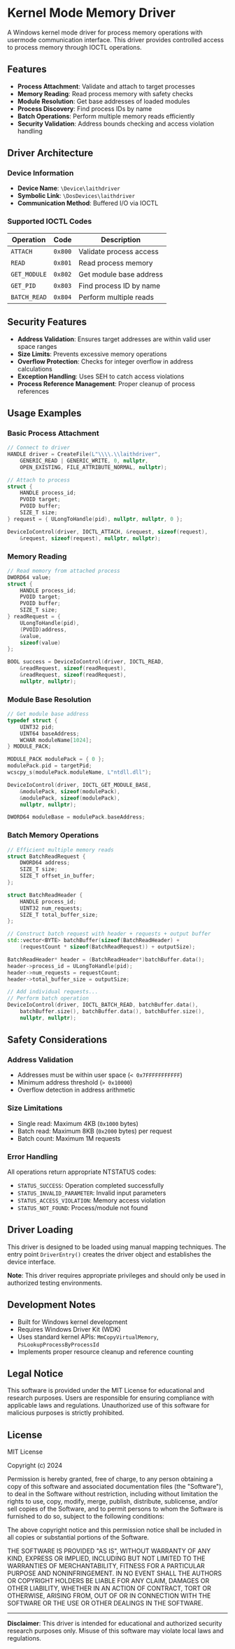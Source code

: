 # Kernel Mode Memory Driver

A Windows kernel mode driver for process memory operations with usermode communication interface. This driver provides controlled access to process memory through IOCTL operations.

## Features

- **Process Attachment**: Validate and attach to target processes
- **Memory Reading**: Read process memory with safety checks
- **Module Resolution**: Get base addresses of loaded modules
- **Process Discovery**: Find process IDs by name
- **Batch Operations**: Perform multiple memory reads efficiently
- **Security Validation**: Address bounds checking and access violation handling

## Driver Architecture

### Device Information
- **Device Name**: `\Device\laithdriver`
- **Symbolic Link**: `\DosDevices\laithdriver`
- **Communication Method**: Buffered I/O via IOCTL

### Supported IOCTL Codes

| Operation | Code | Description |
|-----------|------|-------------|
| `ATTACH` | `0x800` | Validate process access |
| `READ` | `0x801` | Read process memory |
| `GET_MODULE` | `0x802` | Get module base address |
| `GET_PID` | `0x803` | Find process ID by name |
| `BATCH_READ` | `0x804` | Perform multiple reads |

## Security Features

- **Address Validation**: Ensures target addresses are within valid user space ranges
- **Size Limits**: Prevents excessive memory operations
- **Overflow Protection**: Checks for integer overflow in address calculations
- **Exception Handling**: Uses SEH to catch access violations
- **Process Reference Management**: Proper cleanup of process references

## Usage Examples

### Basic Process Attachment
```cpp
// Connect to driver
HANDLE driver = CreateFile(L"\\\\.\\laithdriver", 
    GENERIC_READ | GENERIC_WRITE, 0, nullptr, 
    OPEN_EXISTING, FILE_ATTRIBUTE_NORMAL, nullptr);

// Attach to process
struct {
    HANDLE process_id;
    PVOID target;
    PVOID buffer;
    SIZE_T size;
} request = { ULongToHandle(pid), nullptr, nullptr, 0 };

DeviceIoControl(driver, IOCTL_ATTACH, &request, sizeof(request), 
    &request, sizeof(request), nullptr, nullptr);
```

### Memory Reading
```cpp
// Read memory from attached process
DWORD64 value;
struct {
    HANDLE process_id;
    PVOID target;
    PVOID buffer;
    SIZE_T size;
} readRequest = { 
    ULongToHandle(pid), 
    (PVOID)address, 
    &value, 
    sizeof(value) 
};

BOOL success = DeviceIoControl(driver, IOCTL_READ, 
    &readRequest, sizeof(readRequest), 
    &readRequest, sizeof(readRequest), 
    nullptr, nullptr);
```

### Module Base Resolution
```cpp
// Get module base address
typedef struct {
    UINT32 pid;
    UINT64 baseAddress;
    WCHAR moduleName[1024];
} MODULE_PACK;

MODULE_PACK modulePack = { 0 };
modulePack.pid = targetPid;
wcscpy_s(modulePack.moduleName, L"ntdll.dll");

DeviceIoControl(driver, IOCTL_GET_MODULE_BASE, 
    &modulePack, sizeof(modulePack), 
    &modulePack, sizeof(modulePack), 
    nullptr, nullptr);

DWORD64 moduleBase = modulePack.baseAddress;
```

### Batch Memory Operations
```cpp
// Efficient multiple memory reads
struct BatchReadRequest {
    DWORD64 address;
    SIZE_T size;
    SIZE_T offset_in_buffer;
};

struct BatchReadHeader {
    HANDLE process_id;
    UINT32 num_requests;
    SIZE_T total_buffer_size;
};

// Construct batch request with header + requests + output buffer
std::vector<BYTE> batchBuffer(sizeof(BatchReadHeader) + 
    (requestCount * sizeof(BatchReadRequest)) + outputSize);

BatchReadHeader* header = (BatchReadHeader*)batchBuffer.data();
header->process_id = ULongToHandle(pid);
header->num_requests = requestCount;
header->total_buffer_size = outputSize;

// Add individual requests...
// Perform batch operation
DeviceIoControl(driver, IOCTL_BATCH_READ, batchBuffer.data(), 
    batchBuffer.size(), batchBuffer.data(), batchBuffer.size(), 
    nullptr, nullptr);
```

## Safety Considerations

### Address Validation
- Addresses must be within user space (`< 0x7FFFFFFFFFFF`)
- Minimum address threshold (`> 0x10000`)
- Overflow detection in address arithmetic

### Size Limitations
- Single read: Maximum 4KB (`0x1000` bytes)
- Batch read: Maximum 8KB (`0x2000` bytes) per request
- Batch count: Maximum 1M requests

### Error Handling
All operations return appropriate NTSTATUS codes:
- `STATUS_SUCCESS`: Operation completed successfully
- `STATUS_INVALID_PARAMETER`: Invalid input parameters
- `STATUS_ACCESS_VIOLATION`: Memory access violation
- `STATUS_NOT_FOUND`: Process/module not found

## Driver Loading

This driver is designed to be loaded using manual mapping techniques. The entry point `DriverEntry()` creates the driver object and establishes the device interface.

**Note**: This driver requires appropriate privileges and should only be used in authorized testing environments.

## Development Notes

- Built for Windows kernel development
- Requires Windows Driver Kit (WDK)
- Uses standard kernel APIs: `MmCopyVirtualMemory`, `PsLookupProcessByProcessId`
- Implements proper resource cleanup and reference counting

## Legal Notice

This software is provided under the MIT License for educational and research purposes. Users are responsible for ensuring compliance with applicable laws and regulations. Unauthorized use of this software for malicious purposes is strictly prohibited.

## License

MIT License

Copyright (c) 2024

Permission is hereby granted, free of charge, to any person obtaining a copy
of this software and associated documentation files (the "Software"), to deal
in the Software without restriction, including without limitation the rights
to use, copy, modify, merge, publish, distribute, sublicense, and/or sell
copies of the Software, and to permit persons to whom the Software is
furnished to do so, subject to the following conditions:

The above copyright notice and this permission notice shall be included in all
copies or substantial portions of the Software.

THE SOFTWARE IS PROVIDED "AS IS", WITHOUT WARRANTY OF ANY KIND, EXPRESS OR
IMPLIED, INCLUDING BUT NOT LIMITED TO THE WARRANTIES OF MERCHANTABILITY,
FITNESS FOR A PARTICULAR PURPOSE AND NONINFRINGEMENT. IN NO EVENT SHALL THE
AUTHORS OR COPYRIGHT HOLDERS BE LIABLE FOR ANY CLAIM, DAMAGES OR OTHER
LIABILITY, WHETHER IN AN ACTION OF CONTRACT, TORT OR OTHERWISE, ARISING FROM,
OUT OF OR IN CONNECTION WITH THE SOFTWARE OR THE USE OR OTHER DEALINGS IN THE
SOFTWARE.

---

**Disclaimer**: This driver is intended for educational and authorized security research purposes only. Misuse of this software may violate local laws and regulations.
